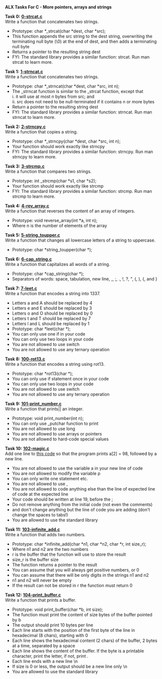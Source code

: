 **ALX Tasks For C - More pointers, arrays and strings**  

**Task 0:** **[0-strcat.c](0-strcat.c)**  
Write a function that concatenates two strings.  
* Prototype: char *_strcat(char *dest, char *src);  
* This function appends the src string to the dest string, overwriting the terminating null byte (\0) at the end of dest, and then adds a terminating null byte  
* Returns a pointer to the resulting string dest  
* FYI: The standard library provides a similar function: strcat. Run man strcat to learn more.  

**Task 1:** **[1-strncat.c](1-strncat.c)**  
Write a function that concatenates two strings.  
* Prototype: char *_strncat(char *dest, char *src, int n);  
* The _strncat function is similar to the _strcat function, except that   
i. it will use at most n bytes from src; and  
ii. src does not need to be null-terminated if it contains n or more bytes  
* Return a pointer to the resulting string dest  
* FYI: The standard library provides a similar function: strncat. Run man strncat to learn more.  

**Task 2:** **[2-strncpy.c](2-strncpy.c)**  
Write a function that copies a string.  
* Prototype: char *_strncpy(char *dest, char *src, int n);  
* Your function should work exactly like strncpy  
* FYI: The standard library provides a similar function: strncpy. Run man strncpy to learn more.  

**Task 3:** **[3-strcmp.c](3-strcmp.c)**  
Write a function that compares two strings.  
* Prototype: int _strcmp(char *s1, char *s2);  
* Your function should work exactly like strcmp  
* FYI: The standard library provides a similar function: strcmp. Run man strcmp to learn more.  

**Task 4:** **[4-rev_array.c](4-rev_array.c)**  
Write a function that reverses the content of an array of integers.  
* Prototype: void reverse_array(int *a, int n);  
* Where n is the number of elements of the array  

**Task 5:** **[5-string_toupper.c](5-string_toupper.c)**  
Write a function that changes all lowercase letters of a string to uppercase.  
* Prototype: char *string_toupper(char *);  

**Task 6:** **[6-cap_string.c](6-cap_string.c)**  
Write a function that capitalizes all words of a string.  
* Prototype: char *cap_string(char *);  
* Separators of words: space, tabulation, new line, ,, ;, ., !, ?, ", (, ), {, and }  

**Task 7:** **[7-leet.c](7-leet.c)**  
Write a function that encodes a string into 1337.
* Letters a and A should be replaced by 4  
* Letters e and E should be replaced by 3  
* Letters o and O should be replaced by 0  
* Letters t and T should be replaced by 7  
* Letters l and L should be replaced by 1  
* Prototype: char *leet(char *);  
* You can only use one if in your code  
* You can only use two loops in your code  
* You are not allowed to use switch  
* You are not allowed to use any ternary operation  

**Task 8:** **[100-rot13.c](100-rot13.c)**  
Write a function that encodes a string using rot13.  
* Prototype: char *rot13(char *);  
* You can only use if statement once in your code  
* You can only use two loops in your code  
* You are not allowed to use switch
* You are not allowed to use any ternary operation 

**Task 9:** **[101-print_number.c](101-print_number.c)**  
Write a function that prints|| an integer.  
* Prototype: void print_number(int n);  
* You can only use _putchar function to print  
* You are not allowed to use long  
* You are not allowed to use arrays or pointers  
* You are not allowed to hard-code special values  

**Task 10:** **[102-magic.c](102-magic.c)**  
Add one line to [this code](https://github.com/alx-tools/make_magic_happen/blob/master/magic.c) so that the program prints a[2] = 98, followed by a new line.  
* You are not allowed to use the variable a in your new line of code  
* You are not allowed to modify the variable p  
* You can only write one statement etc.
* You are not allowed to use ,  
* You are not allowed to code anything else than the line of expected line of code at the expected line  
* Your code should be written at line 19, before the ;  
* Do not remove anything from the initial code (not even the comments)  
* and don't change anything but the line of code you are adding (don't change the spaces to tabs!)  
* You are allowed to use the standard library  

**Task 11:** **[103-infinite_add.c](103-infinite_add.c)**  
Write a function that adds two numbers.  
* Prototype: char *infinite_add(char *n1, char *n2, char *r, int size_r);  
* Where n1 and n2 are the two numbers  
* r is the buffer that the function will use to store the result  
* size_r is the buffer size  
* The function returns a pointer to the result  
* You can assume that you will always get positive numbers, or 0  
* You can assume that there will be only digits in the strings n1 and n2  
* n1 and n2 will never be empty  
* If the result can not be stored in r the function must return 0  

**Task 12:** **[104-print_buffer.c](104-print_buffer.c)**  
Write a function that prints a buffer.  
* Prototype: void print_buffer(char *b, int size);  
* The function must print the content of size bytes of the buffer pointed by b  
* The output should print 10 bytes per line  
* Each line starts with the position of the first byte of the line in hexadecimal (8 chars), starting with 0  
* Each line shows the hexadecimal content (2 chars) of the buffer, 2 bytes at a time, separated by a space  
* Each line shows the content of the buffer. If the byte is a printable character, print the letter, if not, print .  
* Each line ends with a new line \n  
* If size is 0 or less, the output should be a new line only \n  
* You are allowed to use the standard library  
